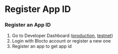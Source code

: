 # Register App ID

### Register an App ID

1. Go to Developer Dashboard ([production](https://developers.blocto.app/), [testnet](https://developers-testnet.blocto.app/))
2. Login with Blocto account or register a new one
3. Register an app to get app id
